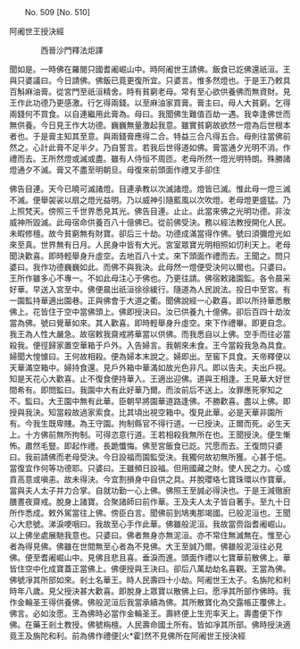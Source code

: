 ﻿　　No. 509 [No. 510]

阿阇世王授決經

　　　　西晉沙門釋法炬譯


聞如是。一時佛在羅閱只國耆阇崛山中。時阿阇世王請佛。飯食已訖佛還祇洹。王與只婆議曰。今日請佛。佛飯已竟更復所宜。只婆言。惟多然燈也。于是王乃敕具百斛麻油膏。從宮門至祇洹精舍。時有貧窮老母。常有至心欲供養佛而無資財。見王作此功德乃更感激。行乞得兩錢。以至麻油家買膏。膏主曰。母人大貧窮。乞得兩錢何不買食。以自連繼用此膏為。母曰。我聞佛生難值百劫一遇。我幸逢佛世而無供養。今日見王作大功德。巍巍無量激起我意。雖實貧窮故欲然一燈為后世根本者也。于是膏主知其至意。與兩錢膏應得二合。特益三合凡得五合。母則往當佛前然之。心計此膏不足半夕。乃自誓言。若我后世得道如佛。膏當通夕光明不消。作禮而去。王所然燈或滅或盡。雖有人侍恒不周匝。老母所然一燈光明特朗。殊勝諸燈通夕不滅。膏又不盡至明朝旦。母復來前頭面作禮叉手卻住

佛告目連。天今已曉可滅諸燈。目連承教以次滅諸燈。燈皆已滅。惟此母一燈三滅不滅。便舉袈裟以扇之燈光益明。乃以威神引隨藍風以次吹燈。老母燈更盛猛。乃上照梵天。傍照三千世界悉見其光。佛告目連。止止。此當來佛之光明功德。非汝威神所毀滅。此母宿命供養百八十億佛已。從前佛受決。務以經法教授開化人民。未暇修檀。故今貧窮無有財寶。卻后三十劫。功德成滿當得作佛。號曰須彌燈光如來至真。世界無有日月。人民身中皆有大光。宮室眾寶光明相照如忉利天上。老母聞決歡喜。即時輕舉身升虛空。去地百八十丈。來下頭面作禮而去。王聞之。問只婆曰。我作功德巍巍如此。而佛不與我決。此母然一燈便受決何以爾也。只婆曰。王所作雖多心不專一。不如此母注心于佛也。乃更往請。佛宿敕諸園監。各令晨采好華。早送入宮至中。佛便晨出祇洹徐徐緩行。隨道為人民說法。投日中至宮。有一園監持華適出園巷。正與佛會于大道之衢。聞佛說經一心歡喜。即以所持華悉散佛上。花皆住于空中當佛頭上。佛即授決曰。汝已供養九十億佛。卻后百四十劫汝當為佛。號曰覺華如來。其人歡喜。即時輕舉身升虛空。來下作禮畢。即更自念。我王為人性大嚴急。故宿敕我齋戒將華當以供佛。而我悉自以上佛。空手而往必當殺我。便徑歸家置空華箱于戶外。入告婦言。我朝來未食。王今當殺我急為具食。婦聞大惶懅曰。王何故相殺。便為婦本末說之。婦即出。至窖下具食。天帝釋便以天華滿空箱中。婦持食還。見戶外箱中華滿如故光色非凡。即以告夫。夫出戶視。知是天花心大歡喜。止不復食便持華入。王適出迎佛。道與王相逢。王見華大好世間希有。即問監曰。我園中大有此好華乃爾。而汝前后不送上。汝罪應死寧知之不。監曰。大王園中無有此華。臣朝早將園華道路逢佛。不勝歡喜。盡以上佛。即授與我決。知當殺故過家索食。比其頃出視空箱中。復見此華。必是天華非園所有。今我生既卑賤。為王守園。拘制縣官不得行道。一已授決。正爾而死。必生天上。十方佛前無所拘制。可得恣意行道。王若相殺我無所在也。王聞授決。便生慚怖。肅然毛豎。即起作禮。長跪懺悔。佛至宮飯食已訖。咒愿而去。王復問只婆曰。我前請佛而老母受決。今日設福而園監受決。我獨何故初無所獲。心甚于悒。當復宜作何等功德耶。只婆曰。王雖頻日設福。但用國藏之財。使人民之力。心或貢高意或嗔恚。故未得決。今宜割損身中自供之具。并脫瓔珞七寶珠環以作寶華。當與夫人太子并力合掌。自就功勤一心上佛。佛照王至誠必得決也。于是王減徹廚膳晝夜齋戒。脫身上諸寶。合聚諸師曰前作華。王及夫人太子皆自著手。至九十日所作悉成。敕外駕當往上佛。傍臣白言。聞佛前到鳩夷那竭國。已般泥洹也。王聞心大悲號。涕淚哽咽曰。我故至心手作此華。佛雖般泥洹。我故當赍詣耆阇崛山。以上佛坐處展馳我意也。只婆曰。佛者無身亦無泥洹。亦不常住無滅無在。惟至心者為得見佛。佛雖在世間無至心者為不見佛。大王至誠乃爾。佛雖般泥洹往必見佛。便至耆阇崛山中。見佛且悲且喜。垂淚而進。頭面作禮以七寶華前散佛上。華皆住空中化成寶蓋正當佛上。佛便授與王決曰。卻后八萬劫劫名喜觀。王當為佛。佛號凈其所部如來。剎土名華王。時人民壽四十小劫。阿阇世王太子。名旃陀和利時年八歲。見父授決甚大歡喜。即脫身上眾寶以散佛上曰。愿凈其所部作佛時。我作金輪圣王得供養佛。佛般泥洹后我當承續為佛。其所散寶化為交露帳正覆佛上。佛言。必如汝愿。王為佛時必當作金輪圣王。壽終便上生兜率天上。壽盡便下作佛。在藥王剎土教授。佛號栴檀。人民壽命國土所有。皆如凈其所部。佛時授決適竟王及旃陀和利。前為佛作禮便[火*霍]然不見佛所在阿阇世王授決經
